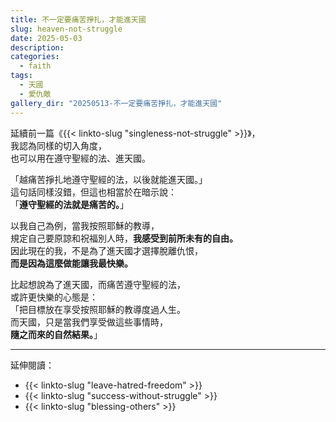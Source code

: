 ```yaml
---
title: 不一定要痛苦掙扎，才能進天國
slug: heaven-not-struggle
date: 2025-05-03
description:
categories:
  - faith
tags:
  - 天國
  - 愛仇敵
gallery_dir: "20250513-不一定要痛苦掙扎，才能進天國"
---
```


延續前一篇《{{< linkto-slug "singleness-not-struggle" >}}》，\
我認為同樣的切入角度，\
也可以用在遵守聖經的法、進天國。

「越痛苦掙扎地遵守聖經的法，以後就能進天國。」\
這句話同樣沒錯，但這也相當於在暗示說：\
「**遵守聖經的法就是痛苦的。**」

以我自己為例，當我按照耶穌的教導，\
規定自己要原諒和祝福別人時，**我感受到前所未有的自由。**\
因此現在的我，不是為了進天國才選擇脫離仇恨，\
**而是因為這麼做能讓我最快樂。**

比起想說為了進天國，而痛苦遵守聖經的法，\
或許更快樂的心態是：\
「把目標放在享受按照耶穌的教導度過人生。\
而天國，只是當我們享受做這些事情時，\
**隨之而來的自然結果。**」

---

延伸閱讀：

- {{< linkto-slug "leave-hatred-freedom" >}}
- {{< linkto-slug "success-without-struggle" >}}
- {{< linkto-slug "blessing-others" >}}

